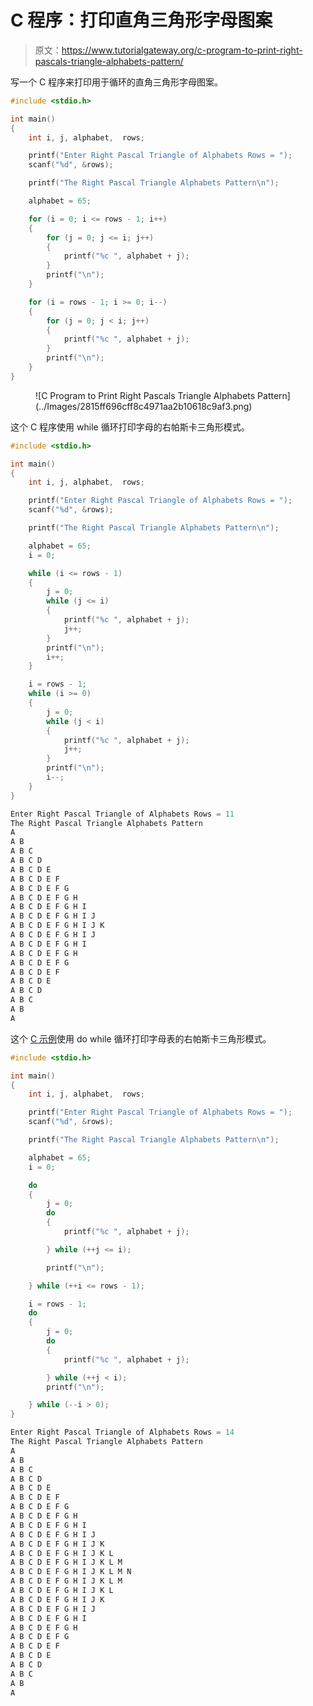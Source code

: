 # C 程序：打印直角三角形字母图案

> 原文：<https://www.tutorialgateway.org/c-program-to-print-right-pascals-triangle-alphabets-pattern/>

写一个 C 程序来打印用于循环的直角三角形字母图案。

```c
#include <stdio.h>

int main()
{
	int i, j, alphabet,  rows;

	printf("Enter Right Pascal Triangle of Alphabets Rows = ");
	scanf("%d", &rows);

	printf("The Right Pascal Triangle Alphabets Pattern\n");

	alphabet = 65;

	for (i = 0; i <= rows - 1; i++)
	{
		for (j = 0; j <= i; j++)
		{
			printf("%c ", alphabet + j);
		}
		printf("\n");
	}

	for (i = rows - 1; i >= 0; i--)
	{
		for (j = 0; j < i; j++)
		{
			printf("%c ", alphabet + j);
		}
		printf("\n");
	}
}
```

<figure class="wp-block-image size-large">![C Program to Print Right Pascals Triangle Alphabets Pattern](../Images/2815ff696cff8c4971aa2b10618c9af3.png)</figure>

这个 C 程序使用 while 循环打印字母的右帕斯卡三角形模式。

```c
#include <stdio.h>

int main()
{
	int i, j, alphabet,  rows;

	printf("Enter Right Pascal Triangle of Alphabets Rows = ");
	scanf("%d", &rows);

	printf("The Right Pascal Triangle Alphabets Pattern\n");

	alphabet = 65;
	i = 0;

	while (i <= rows - 1)
	{
		j = 0;
		while (j <= i)
		{
			printf("%c ", alphabet + j);
			j++;
		}
		printf("\n");
		i++;
	}

	i = rows - 1;
	while (i >= 0)
	{
		j = 0;
		while (j < i)
		{
			printf("%c ", alphabet + j);
			j++;
		}
		printf("\n");
		i--;
	}
}
```

```c
Enter Right Pascal Triangle of Alphabets Rows = 11
The Right Pascal Triangle Alphabets Pattern
A 
A B 
A B C 
A B C D 
A B C D E 
A B C D E F 
A B C D E F G 
A B C D E F G H 
A B C D E F G H I 
A B C D E F G H I J 
A B C D E F G H I J K 
A B C D E F G H I J 
A B C D E F G H I 
A B C D E F G H 
A B C D E F G 
A B C D E F 
A B C D E 
A B C D 
A B C 
A B 
A
```

这个 [C 示例](https://www.tutorialgateway.org/c-programming-examples/)使用 do while 循环打印字母表的右帕斯卡三角形模式。

```c
#include <stdio.h>

int main()
{
	int i, j, alphabet,  rows;

	printf("Enter Right Pascal Triangle of Alphabets Rows = ");
	scanf("%d", &rows);

	printf("The Right Pascal Triangle Alphabets Pattern\n");

	alphabet = 65;
	i = 0;

	do
	{
		j = 0;
		do
		{
			printf("%c ", alphabet + j);

		} while (++j <= i);

		printf("\n");

	} while (++i <= rows - 1);

	i = rows - 1;
	do
	{
		j = 0;
		do
		{
			printf("%c ", alphabet + j);

		} while (++j < i);
		printf("\n");

	} while (--i > 0);
}
```

```c
Enter Right Pascal Triangle of Alphabets Rows = 14
The Right Pascal Triangle Alphabets Pattern
A 
A B 
A B C 
A B C D 
A B C D E 
A B C D E F 
A B C D E F G 
A B C D E F G H 
A B C D E F G H I 
A B C D E F G H I J 
A B C D E F G H I J K 
A B C D E F G H I J K L 
A B C D E F G H I J K L M 
A B C D E F G H I J K L M N 
A B C D E F G H I J K L M 
A B C D E F G H I J K L 
A B C D E F G H I J K 
A B C D E F G H I J 
A B C D E F G H I 
A B C D E F G H 
A B C D E F G 
A B C D E F 
A B C D E 
A B C D 
A B C 
A B 
A 
```